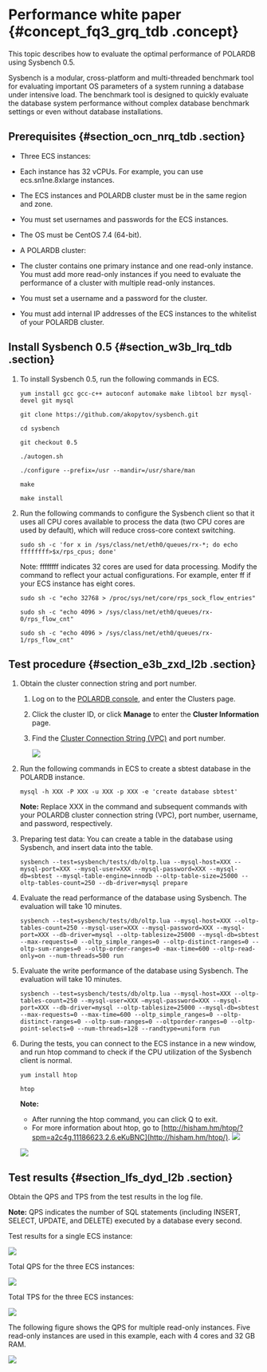 # Performance white paper {#concept_fq3_grq_tdb .concept}

This topic describes how to evaluate the optimal performance of POLARDB using Sysbench 0.5.

Sysbench is a modular, cross-platform and multi-threaded benchmark tool for evaluating important OS parameters of a system running a database under intensive load. The benchmark tool is designed to quickly evaluate the database system performance without complex database benchmark settings or even without database installations.

## Prerequisites {#section_ocn_nrq_tdb .section}

-   Three ECS instances:

-   Each instance has 32 vCPUs. For example, you can use ecs.sn1ne.8xlarge instances.
-   The ECS instances and POLARDB cluster must be in the same region and zone.
-   You must set usernames and passwords for the ECS instances.
-   The OS must be CentOS 7.4 \(64-bit\).
-   A POLARDB cluster:

-   The cluster contains one primary instance and one read-only instance. You must add more read-only instances if you need to evaluate the performance of a cluster with multiple read-only instances.
-   You must set a username and a password for the cluster.
-   You must add internal IP addresses of the ECS instances to the whitelist of your POLARDB cluster.

## Install Sysbench 0.5 {#section_w3b_lrq_tdb .section}

1.  To install Sysbench 0.5, run the following commands in ECS.

    `yum install gcc gcc-c++ autoconf automake make libtool bzr mysql-devel git mysql`

    `git clone https://github.com/akopytov/sysbench.git`

    `cd sysbench`

    `git checkout 0.5`

    `./autogen.sh`

    `./configure --prefix=/usr --mandir=/usr/share/man`

    `make`

    `make install`

2.  Run the following commands to configure the Sysbench client so that it uses all CPU cores available to process the data \(two CPU cores are used by default\), which will reduce cross-core context switching.

    `sudo sh -c 'for x in /sys/class/net/eth0/queues/rx-*; do echo ffffffff>$x/rps_cpus; done'`

    Note: ffffffff indicates 32 cores are used for data processing. Modify the command to reflect your actual configurations. For example, enter ff if your ECS instance has eight cores.

    `sudo sh -c "echo 32768 > /proc/sys/net/core/rps_sock_flow_entries"`

    `sudo sh -c "echo 4096 > /sys/class/net/eth0/queues/rx-0/rps_flow_cnt"`

    `sudo sh -c "echo 4096 > /sys/class/net/eth0/queues/rx-1/rps_flow_cnt"`


## Test procedure {#section_e3b_zxd_l2b .section}

1.  Obtain the cluster connection string and port number.
    1.  Log on to the [POLARDB console](https://polardb.console.aliyun.com/?spm=5176.2020520001.0.0.69864bd3ikTa1x#/instance/list?regionId=cn-beijing), and enter the Clusters page.
    2.  Click the cluster ID, or click **Manage** to enter the **Cluster Information** page.
    3.  Find the [Cluster Connection String \(VPC\)](https://help.aliyun.com/document_detail/68510.html) and port number.

        ![](images/2110_en-US.png)

2.  Run the following commands in ECS to create a sbtest database in the POLARDB instance.

    `mysql -h XXX -P XXX -u XXX -p XXX -e 'create database sbtest'`

    **Note:** Replace XXX in the command and subsequent commands with your POLARDB cluster connection string \(VPC\), port number, username, and password, respectively.

3.  Preparing test data: You can create a table in the database using Sysbench, and insert data into the table.

    ``` {#codeblock_po1_zz9_v1g}
    sysbench --test=sysbench/tests/db/oltp.lua --mysql-host=XXX --mysql-port=XXX --mysql-user=XXX --mysql-password=XXX --mysql-db=sbtest --mysql-table-engine=innodb --oltp-table-size=25000 --oltp-tables-count=250 --db-driver=mysql prepare
    ```

4.  Evaluate the read performance of the database using Sysbench. The evaluation will take 10 minutes.

    ``` {#codeblock_s1z_57u_n9v}
    sysbench --test=sysbench/tests/db/oltp.lua --mysql-host=XXX --oltp-tables-count=250 --mysql-user=XXX --mysql-password=XXX --mysql-port=XXX --db-driver=mysql --oltp-tablesize=25000 --mysql-db=sbtest --max-requests=0 --oltp_simple_ranges=0 --oltp-distinct-ranges=0 --oltp-sum-ranges=0 --oltp-order-ranges=0 -max-time=600 --oltp-read-only=on --num-threads=500 run
    ```

5.  Evaluate the write performance of the database using Sysbench. The evaluation will take 10 minutes.

    ``` {#codeblock_tkt_lnb_o5i}
    sysbench --test=sysbench/tests/db/oltp.lua --mysql-host=XXX --oltp-tables-count=250 --mysql-user=XXX –mysql-password=XXX --mysql-port=XXX --db-driver=mysql --oltp-tablesize=25000 --mysql-db=sbtest --max-requests=0 --max-time=600 --oltp_simple_ranges=0 --oltp-distinct-ranges=0 --oltp-sum-ranges=0 --oltporder-ranges=0 --oltp-point-selects=0 --num-threads=128 --randtype=uniform run
    ```

6.  During the tests, you can connect to the ECS instance in a new window, and run htop command to check if the CPU utilization of the Sysbench client is normal.

    `yum install htop`

    `htop`

    **Note:** 

    -   After running the htop command, you can click Q to exit.
    -   For more information about htop, go to [http://hisham.hm/htop/?spm=a2c4g.11186623.2.6.eKuBNC](http://hisham.hm/htop/).
    ![](images/2111_en-US.png)

    ![](images/2112_en-US.png)


## Test results {#section_lfs_dyd_l2b .section}

Obtain the QPS and TPS from the test results in the log file.

**Note:** QPS indicates the number of SQL statements \(including INSERT, SELECT, UPDATE, and DELETE\) executed by a database every second.

Test results for a single ECS instance:

![](images/2113_en-US.png)

Total QPS for the three ECS instances:

![](images/6633_en-US.png)

Total TPS for the three ECS instances:

![](images/6634_en-US.png)

The following figure shows the QPS for multiple read-only instances. Five read-only instances are used in this example, each with 4 cores and 32 GB RAM.

![](images/6635_en-US.png)

